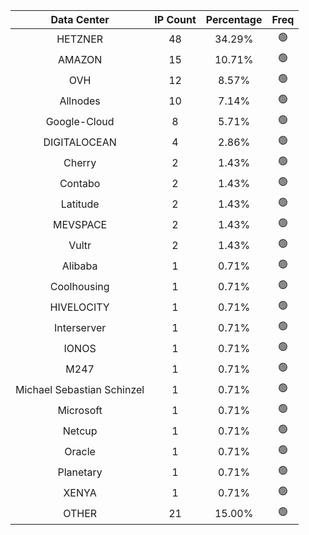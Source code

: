| Data Center | IP Count | Percentage | Freq |
|:------------:|:--------:|:-----------:|:-----:|
| HETZNER | 48 | 34.29% | 🟢 |
| AMAZON | 15 | 10.71% | 🟢 |
| OVH | 12 | 8.57% | 🟢 |
| Allnodes | 10 | 7.14% | 🟢 |
| Google-Cloud | 8 | 5.71% | 🟢 |
| DIGITALOCEAN | 4 | 2.86% | 🟢 |
| Cherry | 2 | 1.43% | 🟢 |
| Contabo | 2 | 1.43% | 🟢 |
| Latitude | 2 | 1.43% | 🟢 |
| MEVSPACE | 2 | 1.43% | 🟢 |
| Vultr | 2 | 1.43% | 🟢 |
| Alibaba | 1 | 0.71% | 🟢 |
| Coolhousing | 1 | 0.71% | 🟢 |
| HIVELOCITY | 1 | 0.71% | 🟢 |
| Interserver | 1 | 0.71% | 🟢 |
| IONOS | 1 | 0.71% | 🟢 |
| M247 | 1 | 0.71% | 🟢 |
| Michael Sebastian Schinzel | 1 | 0.71% | 🟢 |
| Microsoft | 1 | 0.71% | 🟢 |
| Netcup | 1 | 0.71% | 🟢 |
| Oracle | 1 | 0.71% | 🟢 |
| Planetary | 1 | 0.71% | 🟢 |
| XENYA | 1 | 0.71% | 🟢 |
| OTHER | 21 | 15.00% | 🟢 |
